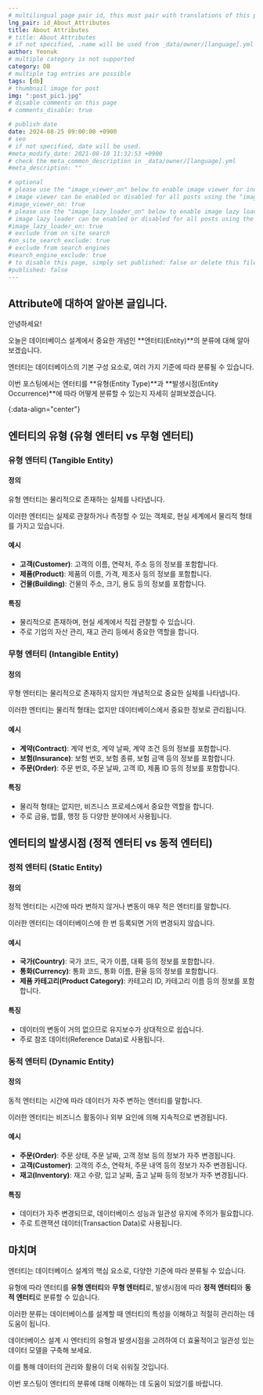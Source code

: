 ```yaml
---
# multilingual page pair id, this must pair with translations of this page. (This name must be unique)
lng_pair: id_About_Attributes
title: About Attributes
# title: About Attributes
# if not specified, .name will be used from _data/owner/[language].yml
author: Yeonuk
# multiple category is not supported
category: DB
# multiple tag entries are possible
tags: [db]
# thumbnail image for post
img: ":post_pic1.jpg"
# disable comments on this page
# comments_disable: true

# publish date
date: 2024-08-25 09:00:00 +0900
# seo
# if not specified, date will be used.
#meta_modify_date: 2021-08-10 11:32:53 +0900
# check the meta_common_description in _data/owner/[language].yml
#meta_description: ""

# optional
# please use the "image_viewer_on" below to enable image viewer for individual pages or posts (_posts/ or [language]/_posts folders).
# image viewer can be enabled or disabled for all posts using the "image_viewer_posts: true" setting in _data/conf/main.yml.
#image_viewer_on: true
# please use the "image_lazy_loader_on" below to enable image lazy loader for individual pages or posts (_posts/ or [language]/_posts folders).
# image lazy loader can be enabled or disabled for all posts using the "image_lazy_loader_posts: true" setting in _data/conf/main.yml.
#image_lazy_loader_on: true
# exclude from on site search
#on_site_search_exclude: true
# exclude from search engines
#search_engine_exclude: true
# to disable this page, simply set published: false or delete this file
#published: false
---
```


<!-- outline-start -->

## Attribute에 대하여 알아본 글입니다.

안녕하세요!

오늘은 데이터베이스 설계에서 중요한 개념인 **엔터티(Entity)**의 분류에 대해 알아보겠습니다.

엔터티는 데이터베이스의 기본 구성 요소로, 여러 가지 기준에 따라 분류될 수 있습니다.

이번 포스팅에서는 엔터티를 **유형(Entity Type)**과 **발생시점(Entity Occurrence)**에 따라 어떻게 분류할 수 있는지 자세히 살펴보겠습니다.

{:data-align="center"}

<!-- outline-end -->

## 엔터티의 유형 (유형 엔터티 vs 무형 엔터티)

### 유형 엔터티 (Tangible Entity)

#### 정의

유형 엔터티는 물리적으로 존재하는 실체를 나타냅니다.

이러한 엔터티는 실제로 관찰하거나 측정할 수 있는 객체로, 현실 세계에서 물리적 형태를 가지고 있습니다.

#### 예시

- **고객(Customer)**: 고객의 이름, 연락처, 주소 등의 정보를 포함합니다.
- **제품(Product)**: 제품의 이름, 가격, 제조사 등의 정보를 포함합니다.
- **건물(Building)**: 건물의 주소, 크기, 용도 등의 정보를 포함합니다.

#### 특징

- 물리적으로 존재하며, 현실 세계에서 직접 관찰할 수 있습니다.
- 주로 기업의 자산 관리, 재고 관리 등에서 중요한 역할을 합니다.

### 무형 엔터티 (Intangible Entity)

#### 정의

무형 엔터티는 물리적으로 존재하지 않지만 개념적으로 중요한 실체를 나타냅니다.

이러한 엔터티는 물리적 형태는 없지만 데이터베이스에서 중요한 정보로 관리됩니다.

#### 예시

- **계약(Contract)**: 계약 번호, 계약 날짜, 계약 조건 등의 정보를 포함합니다.
- **보험(Insurance)**: 보험 번호, 보험 종류, 보험 금액 등의 정보를 포함합니다.
- **주문(Order)**: 주문 번호, 주문 날짜, 고객 ID, 제품 ID 등의 정보를 포함합니다.

#### 특징

- 물리적 형태는 없지만, 비즈니스 프로세스에서 중요한 역할을 합니다.
- 주로 금융, 법률, 행정 등 다양한 분야에서 사용됩니다.

## 엔터티의 발생시점 (정적 엔터티 vs 동적 엔터티)

### 정적 엔터티 (Static Entity)

#### 정의

정적 엔터티는 시간에 따라 변하지 않거나 변동이 매우 적은 엔터티를 말합니다.

이러한 엔터티는 데이터베이스에 한 번 등록되면 거의 변경되지 않습니다.

#### 예시

- **국가(Country)**: 국가 코드, 국가 이름, 대륙 등의 정보를 포함합니다.
- **통화(Currency)**: 통화 코드, 통화 이름, 환율 등의 정보를 포함합니다.
- **제품 카테고리(Product Category)**: 카테고리 ID, 카테고리 이름 등의 정보를 포함합니다.

#### 특징

- 데이터의 변동이 거의 없으므로 유지보수가 상대적으로 쉽습니다.
- 주로 참조 데이터(Reference Data)로 사용됩니다.

### 동적 엔터티 (Dynamic Entity)

#### 정의

동적 엔터티는 시간에 따라 데이터가 자주 변하는 엔터티를 말합니다.

이러한 엔터티는 비즈니스 활동이나 외부 요인에 의해 지속적으로 변경됩니다.

#### 예시

- **주문(Order)**: 주문 상태, 주문 날짜, 고객 정보 등의 정보가 자주 변경됩니다.
- **고객(Customer)**: 고객의 주소, 연락처, 주문 내역 등의 정보가 자주 변경됩니다.
- **재고(Inventory)**: 재고 수량, 입고 날짜, 출고 날짜 등의 정보가 자주 변경됩니다.

#### 특징

- 데이터가 자주 변경되므로, 데이터베이스 성능과 일관성 유지에 주의가 필요합니다.
- 주로 트랜잭션 데이터(Transaction Data)로 사용됩니다.

## 마치며

엔터티는 데이터베이스 설계의 핵심 요소로, 다양한 기준에 따라 분류될 수 있습니다.

유형에 따라 엔터티를 **유형 엔터티**와 **무형 엔터티**로, 발생시점에 따라 **정적 엔터티**와 **동적 엔터티**로 분류할 수 있습니다.

이러한 분류는 데이터베이스를 설계할 때 엔터티의 특성을 이해하고 적절히 관리하는 데 도움이 됩니다.

데이터베이스 설계 시 엔터티의 유형과 발생시점을 고려하여 더 효율적이고 일관성 있는 데이터 모델을 구축해 보세요.

이를 통해 데이터의 관리와 활용이 더욱 쉬워질 것입니다.

이번 포스팅이 엔터티의 분류에 대해 이해하는 데 도움이 되었기를 바랍니다.
